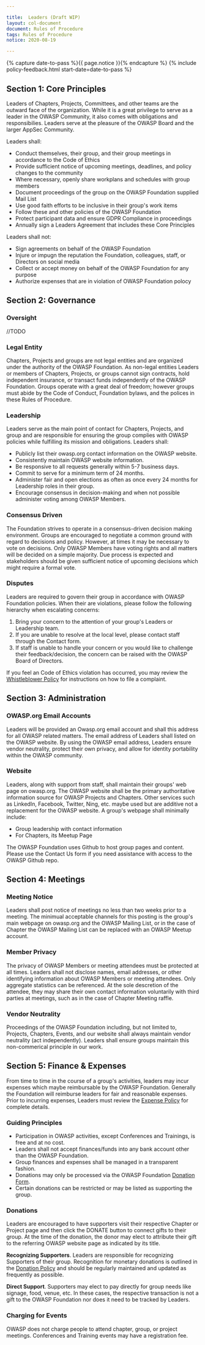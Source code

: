 ```yaml
---

title:  Leaders (Draft WIP)
layout: col-document
document: Rules of Procedure
tags: Rules of Procedure
notice: 2020-08-19

---
```


{% capture date-to-pass %}{{ page.notice }}{% endcapture %}
{% include policy-feedback.html start-date=date-to-pass %}

## Section 1: Core Principles
Leaders of Chapters, Projects, Committees, and other teams are the outward face of the organization. While it is a great privilege to serve as a leader in the OWASP Community, it also comes with obligations and responsibilies. Leaders serve at the pleasure of the OWASP Board and the larger AppSec Community.

Leaders shall:
- Conduct themselves, their group, and their group meetings in accordance to the Code of Ethics
- Provide sufficient notice of upcoming meetings, deadlines, and policy changes to the community
- Where necessary, openly share workplans and schedules with group members
- Document proceedings of the group on the OWASP Foundation supplied Mail List
- Use good faith efforts to be inclusive in their group's work items
- Follow these and other policies of the OWASP Foundation
- Protect participant data and ensure GDPR Compliance in proceedings
- Annually sign a Leaders Agreement that includes these Core Principles

Leaders shall not:
- Sign agreements on behalf of the OWASP Foundation
- Injure or impugn the reputation the Foundation, colleagues, staff, or Directors on social media
- Collect or accept money on behalf of the OWASP Foundation for any purpose
- Authorize expenses that are in violation of OWASP Foundation polocy


## Section 2: Governance

### Oversight
//TODO

### Legal Entity
Chapters, Projects and groups are not legal entities and are organized under the authority of the OWASP Foundation. As non-legal entities Leaders or members of Chapters, Projects, or groups cannot sign contracts, hold independent insurance, or transact funds independently of the OWASP Foundation. Groups operate with a great deal of freedom; however groups must abide by the Code of Conduct, Foundation bylaws, and the polices in these Rules of Procedure.

### Leadership
Leaders serve as the main point of contact for Chapters, Projects, and group and are responsible for ensuring the group complies with OWASP policies while fulfilling its mission and obligations. Leaders shall:

- Publicly list their owasp.org contact information on the OWASP website.
- Consistently maintain OWASP website information.
- Be responsive to all requests generally within 5-7 business days.
- Commit to serve for a minimum term of 24 months.
- Administer fair and open elections as often as once every 24 months for Leadership roles in their group.
- Encourage consensus in decision-making and when not possible administer voting among OWASP Members.

### Consensus Driven
The Foundation strives to operate in a consensus-driven decision making environment. Groups are encouraged to negotiate a common ground with regard to decisions and policy. However, at times it may be necessary to vote on decisions. Only OWASP Members have voting rights and all matters will be decided on a simple majority. Due process is expected and stakeholders should be given sufficient notice of upcoming decisions which might require a formal vote.

### Disputes
Leaders are required to govern their group in accordance with OWASP Foundation policies. When their are violations, please follow the following hierarchy when escalating concerns:

1. Bring your concern to the attention of your group's Leaders or Leadership team.
2. If you are unable to resolve at the local level, please contact staff through the Contact form.
3. If staff is unable to handle your concern or you would like to challenge their feedback/decision, the concern can be raised with the OWASP Board of Directors.

If you feel an Code of Ethics violation has occurred, you may review the [Whistleblower Policy](/www-policy/operational/whistleblower) for instructions on how to file a complaint.

## Section 3: Administration

### OWASP.org Email Accounts
Leaders will be provided an Owasp.org email account and shall this address for all OWASP related matters. The email address of Leaders shall listed on the OWASP website. By using the OWASP email address, Leaders ensure vendor neutrality, protect their own privacy, and allow for identity portability within the OWASP community.
 
### Website
Leaders, along with support from staff, shall maintain their groups' web page on owasp.org. The OWASP website shall be the primary authoritative information source for OWASP Projects and Chapters. Other services such as LinkedIn, Facebook, Twitter, Ning, etc. maybe used but are additive not a replacement for the OWASP website. A group's webpage shall minimally include:

- Group leadership with contact information
- For Chapters, its Meetup Page

The OWASP Foundation uses Github to host group pages and content. Please use the Contact Us form if you need assistance with access to the OWASP Github repo.

## Section 4: Meetings

### Meeting Notice
Leaders shall post notice of meetings no less than two weeks prior to a meeting. The minimual acceptable channels for this posting is the group's main webpage on owasp.org and the OWASP Mailing List, or in the case of Chapter the OWASP Mailing List can be replaced with an OWASP Meetup account.
 
### Member Privacy
The privacy of OWASP Members or meeting attendees must be protected at all times. Leaders shall not disclose names, email addresses, or other identifying information about OWASP Members or meeting attendees. Only aggregate statistics can be referenced. At the sole descretion of the attendee, they may share their own contact information voluntarily with third parties at meetings, such as in the case of Chapter Meeting raffle.
 
### Vendor Neutrality
Proceedings of the OWASP Foundation including, but not limited to, Projects, Chapters, Events, and our website shall always maintain vendor neutrality (act independently). Leaders shall ensure groups maintain this non-commerical principle in our work.

## Section 5: Finance & Expenses
 
From time to time in the course of a group's activities, leaders may incur expenses which maybe reimbursable by the OWASP Foundation. Generally the Foundation will reimburse leaders for fair and reasonable expenses. Prior to incurring expenses, Leaders must review the [Expense Policy](/www-policy/operational/expense-reimbursement) for complete details.

### Guiding Principles

- Participation in OWASP activities, except Conferences and Trainings, is free and at no cost.
- Leaders shall not accept finances/funds into any bank account other than the OWASP Foundation.
- Group finances and expenses shall be managed in a transparent fashion.
- Donations may only be processed via the OWASP Foundation [Donation Form](/donate).
- Certain donations can be restricted or may be listed as supporting the group.

### Donations

Leaders are encouraged to have supporters visit their respective Chapter or Project page and then click the DONATE button to connect gifts to their group. At the time of the donation, the donor may elect to attribute their gift to the referring OWASP website page as indicated by its title.

**Recognizing Supporters**. Leaders are responsible for recognizing Supporters of their group. Recognition for monetary donations is outlined in the [Donation Policy](/www-policy/operional/donations) and should be regularly maintained and updated as frequently as possible.

**Direct Support**. Supporters may elect to pay directly for group needs like signage, food, venue, etc. In these cases, the respective transaction is not a gift to the OWASP Foundation nor does it need to be tracked by Leaders.

### Charging for Events
OWASP does not charge people to attend chapter, group, or project meetings. Conferences and Training events may have a registration fee.

 
